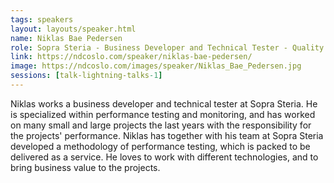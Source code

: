 ```yaml
---
tags: speakers
layout: layouts/speaker.html
name: Niklas Bae Pedersen
role: Sopra Steria - Business Developer and Technical Tester - Quality Solutions
link: https://ndcoslo.com/speaker/niklas-bae-pedersen/
image: https://ndcoslo.com/images/speaker/Niklas_Bae_Pedersen.jpg
sessions: [talk-lightning-talks-1]
---
```

Niklas works a business developer and technical tester at Sopra Steria. He is specialized within performance testing and monitoring, and has worked on many small and large projects the last years with the responsibility for the projects' performance. Niklas has together with his team at Sopra Steria developed a methodology of performance testing, which is packed to be delivered as a service. He loves to work with different technologies, and to bring business value to the projects.